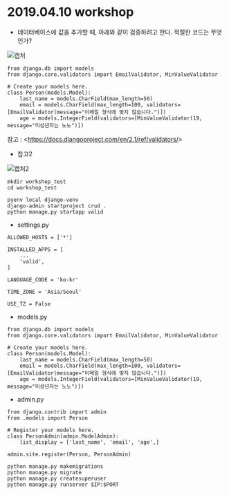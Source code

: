 # 2019.04.10 workshop





* 데이터베이스에 값을 추가할 때, 아래와 같이 검증하려고 한다. 적절한 코드는 무엇인가?



![캡처](https://user-images.githubusercontent.com/43332543/56705400-ad58d900-674b-11e9-9594-f1bf6c45b352.PNG)



```
from django.db import models
from django.core.validators import EmailValidator, MinValueValidator

# Create your models here.
class Person(models.Model):
    last_name = models.CharField(max_length=50)
    email = models.CharField(max_length=100, validators=[EmailValidator(message="이메일 형식에 맞지 않습니다.")])
    age = models.IntegerField(validators=[MinValueValidator(19, message="미성년자는 노노")])
```



참고 : <<https://docs.djangoproject.com/en/2.1/ref/validators/>>





* 참고2



![캡처2](https://user-images.githubusercontent.com/43332543/56706293-5ead3e00-674f-11e9-9029-1ca3b805a1d2.PNG)





```
mkdir workshop_test
cd workshop_test

pyenv local django-venv 
django-admin startproject crud .
python manage.py startapp valid
```



* settings.py

```
ALLOWED_HOSTS = ['*']

INSTALLED_APPS = [
	...
    'valid',
]

LANGUAGE_CODE = 'ko-kr'

TIME_ZONE = 'Asia/Seoul'

USE_TZ = False
```



* models.py

```
from django.db import models
from django.core.validators import EmailValidator, MinValueValidator

# Create your models here.
class Person(models.Model):
    last_name = models.CharField(max_length=50)
    email = models.CharField(max_length=100, validators=[EmailValidator(message="이메일 형식에 맞지 않습니다.")])
    age = models.IntegerField(validators=[MinValueValidator(19, message="미성년자는 노노")])
```



* admin.py

```
from django.contrib import admin
from .models import Person

# Register your models here.
class PersonAdmin(admin.ModelAdmin):
    list_display = ['last_name', 'email', 'age',]
    
admin.site.register(Person, PersonAdmin)
```



```
python manage.py makemigrations
python manage.py migrate
python manage.py createsuperuser
python manage.py runserver $IP:$PORT
```

